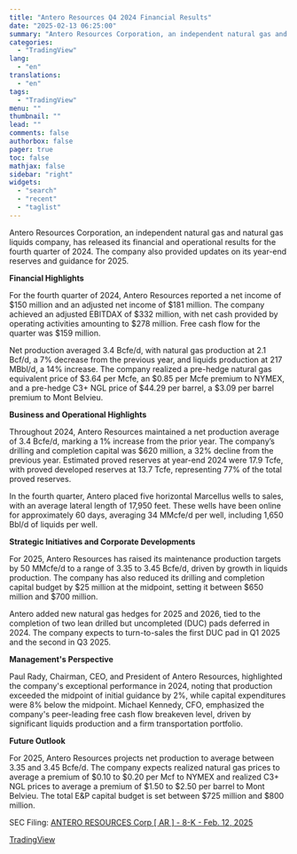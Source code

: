 ```yaml
---
title: "Antero Resources Q4 2024 Financial Results"
date: "2025-02-13 06:25:00"
summary: "Antero Resources Corporation, an independent natural gas and natural gas liquids company, has released its financial and operational results for the fourth quarter of 2024. The company also provided updates on its year-end reserves and guidance for 2025. Financial Highlights For the fourth quarter of 2024, Antero Resources reported a..."
categories:
  - "TradingView"
lang:
  - "en"
translations:
  - "en"
tags:
  - "TradingView"
menu: ""
thumbnail: ""
lead: ""
comments: false
authorbox: false
pager: true
toc: false
mathjax: false
sidebar: "right"
widgets:
  - "search"
  - "recent"
  - "taglist"
---
```


Antero Resources Corporation, an independent natural gas and natural gas liquids company, has released its financial and operational results for the fourth quarter of 2024. The company also provided updates on its year-end reserves and guidance for 2025.

**Financial Highlights**

For the fourth quarter of 2024, Antero Resources reported a net income of $150 million and an adjusted net income of $181 million. The company achieved an adjusted EBITDAX of $332 million, with net cash provided by operating activities amounting to $278 million. Free cash flow for the quarter was $159 million.

Net production averaged 3.4 Bcfe/d, with natural gas production at 2.1 Bcf/d, a 7% decrease from the previous year, and liquids production at 217 MBbl/d, a 14% increase. The company realized a pre-hedge natural gas equivalent price of $3.64 per Mcfe, an $0.85 per Mcfe premium to NYMEX, and a pre-hedge C3+ NGL price of $44.29 per barrel, a $3.09 per barrel premium to Mont Belvieu.

**Business and Operational Highlights**

Throughout 2024, Antero Resources maintained a net production average of 3.4 Bcfe/d, marking a 1% increase from the prior year. The company’s drilling and completion capital was $620 million, a 32% decline from the previous year. Estimated proved reserves at year-end 2024 were 17.9 Tcfe, with proved developed reserves at 13.7 Tcfe, representing 77% of the total proved reserves.

In the fourth quarter, Antero placed five horizontal Marcellus wells to sales, with an average lateral length of 17,950 feet. These wells have been online for approximately 60 days, averaging 34 MMcfe/d per well, including 1,650 Bbl/d of liquids per well.

**Strategic Initiatives and Corporate Developments**

For 2025, Antero Resources has raised its maintenance production targets by 50 MMcfe/d to a range of 3.35 to 3.45 Bcfe/d, driven by growth in liquids production. The company has also reduced its drilling and completion capital budget by $25 million at the midpoint, setting it between $650 million and $700 million.

Antero added new natural gas hedges for 2025 and 2026, tied to the completion of two lean drilled but uncompleted (DUC) pads deferred in 2024. The company expects to turn-to-sales the first DUC pad in Q1 2025 and the second in Q3 2025.

**Management's Perspective**

Paul Rady, Chairman, CEO, and President of Antero Resources, highlighted the company's exceptional performance in 2024, noting that production exceeded the midpoint of initial guidance by 2%, while capital expenditures were 8% below the midpoint. Michael Kennedy, CFO, emphasized the company's peer-leading free cash flow breakeven level, driven by significant liquids production and a firm transportation portfolio.

**Future Outlook**

For 2025, Antero Resources projects net production to average between 3.35 and 3.45 Bcfe/d. The company expects realized natural gas prices to average a premium of $0.10 to $0.20 per Mcf to NYMEX and realized C3+ NGL prices to average a premium of $1.50 to $2.50 per barrel to Mont Belvieu. The total E&P capital budget is set between $725 million and $800 million.

SEC Filing: [ANTERO RESOURCES Corp [ AR ] - 8-K - Feb. 12, 2025](https://www.sec.gov/Archives/edgar/data/1433270/000110465925012276/tm256297d1_8k.htm)

[TradingView](https://www.tradingview.com/news/tradingview:39cb3db36dba2:0-antero-resources-q4-2024-financial-results/)
